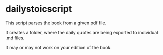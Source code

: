 # dailystoicscript
This script parses the book from a given pdf file.

It creates a folder, where the daily quotes are being exported to individual .md files.

It may or may not work on your edition of the book.

